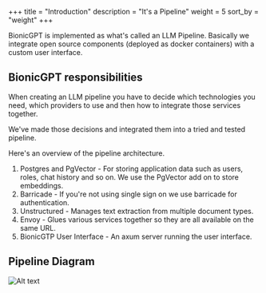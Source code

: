 +++
title = "Introduction"
description = "It's a Pipeline"
weight = 5
sort_by = "weight"
+++

BionicGPT is implemented as what's called an LLM Pipeline. Basically we integrate open source components (deployed as docker containers) with a custom user interface.

## BionicGPT responsibilities

When creating an LLM pipeline you have to decide which technologies you need, which providers to use and then how to integrate those services together.

We've made those decisions and integrated them into a tried and tested pipeline.

Here's an overview of the pipeline architecture.

1. Postgres and PgVector - For storing application data such as users, roles, chat history and so on. We use the PgVector add on to store embeddings.
1. Barricade - If you're not using single sign on we use barricade for authentication.
1. Unstructured - Manages text extraction from multiple document types.
1. Envoy - Glues various services together so they are all available on the same URL.
1. BionicGTP User Interface - An axum server running the user interface.

## Pipeline Diagram

![Alt text](../architecture.svg "BionicGPT Architetcure")